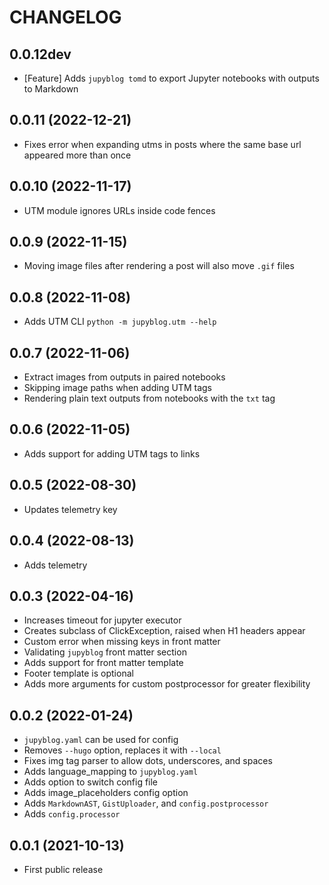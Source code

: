 # CHANGELOG

## 0.0.12dev
* [Feature] Adds `jupyblog tomd` to export Jupyter notebooks with outputs to Markdown

## 0.0.11 (2022-12-21)
* Fixes error when expanding utms in posts where the same base url appeared more than once
## 0.0.10 (2022-11-17)
* UTM module ignores URLs inside code fences

## 0.0.9 (2022-11-15)
* Moving image files after rendering a post will also move `.gif` files

## 0.0.8 (2022-11-08)
* Adds UTM CLI `python -m jupyblog.utm --help`

## 0.0.7 (2022-11-06)
* Extract images from outputs in paired notebooks
* Skipping image paths when adding UTM tags
* Rendering plain text outputs from notebooks with the `txt` tag
## 0.0.6 (2022-11-05)
* Adds support for adding UTM tags to links

## 0.0.5 (2022-08-30)
* Updates telemetry key

## 0.0.4 (2022-08-13)
* Adds telemetry

## 0.0.3 (2022-04-16)
* Increases timeout for jupyter executor
* Creates subclass of ClickException, raised when H1 headers appear
* Custom error when missing keys in front matter
* Validating `jupyblog` front matter section
* Adds support for front matter template
* Footer template is optional
* Adds more arguments for custom postprocessor for greater flexibility

## 0.0.2 (2022-01-24)
* `jupyblog.yaml` can be used for config
* Removes `--hugo` option, replaces it with `--local`
* Fixes img tag parser to allow dots, underscores, and spaces
* Adds language_mapping to `jupyblog.yaml`
* Adds option to switch config file
* Adds image_placeholders config option
* Adds `MarkdownAST`, `GistUploader`, and `config.postprocessor`
* Adds `config.processor`

## 0.0.1 (2021-10-13)

* First public release
